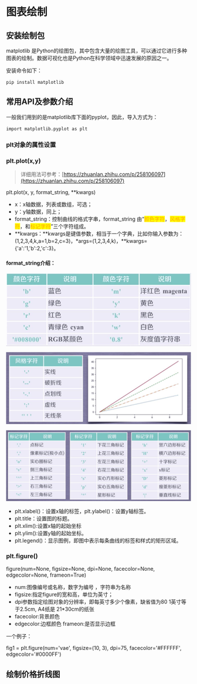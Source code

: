 # 图表绘制

## 安装绘制包

matplotlib 是Python的绘图包，其中包含大量的绘图工具，可以通过它进行多种图表的绘制。数据可视化也是Python在科学领域中迅速发展的原因之一。

安装命令如下：

```
pip install matplotlib
```

## 常用API及参数介绍

一般我们用到的是matplotlib库下面的pyplot，因此，导入方式为：

```
import matplotlib.pyplot as plt
```

### plt对象的属性设置

### plt.plot(x,y)

> 详细用法可参考：[https://zhuanlan.zhihu.com/p/258106097](https://zhuanlan.zhihu.com/p/258106097)

plt.plot(x, y, format\_string, \*\*kwargs)

* x：x轴数据，列表或数组，可选；
* y：y轴数据，同上；
* format\_string：控制曲线的格式字串，format\_string 由“<mark style="color:orange;">颜色字符</mark>，<mark style="color:orange;">风格字符</mark>，和<mark style="color:orange;">标记字符</mark>”三个字符组成。
* \*\*kwargs：\*\*kwargs是键值参数，相当于一个字典，比如你输入参数为：(1,2,3,4,k,a=1,b=2,c=3)，\*args=(1,2,3,4,k)，\*\*kwargs={'a':'1,'b':2,'c':3}。

#### format\_string介绍：

![颜色字符](<../.gitbook/assets/image (9).png>)

![风格字符](<../.gitbook/assets/image (4).png>)

![标记字符](<../.gitbook/assets/image (11).png>)

* plt.xlabel()：设置x轴的标签，plt.ylabel()：设置y轴标签。
* plt.title：设置图的标题。
* plt.xlim():设置x轴的起始坐标
* plt.ylim():设置y轴的起始坐标。
* plt.legend()：显示图例，即图中表示每条曲线的标签和样式的矩形区域。

### plt.figure()

figure(num=None, figsize=None, dpi=None, facecolor=None, edgecolor=None, frameon=True)&#x20;

* num:图像编号或名称，数字为编号 ，字符串为名称
* figsize:指定figure的宽和高，单位为英寸；
* dpi参数指定绘图对象的分辨率，即每英寸多少个像素，缺省值为80 1英寸等于2.5cm, A4纸是 21\*30cm的纸张
* facecolor:背景颜色
* edgecolor:边框颜色 frameon:是否显示边框

一个例子：

fig1 = plt.figure(num='vae', figsize=(10, 3), dpi=75, facecolor='#FFFFFF', edgecolor='#0000FF')

## 绘制价格折线图
